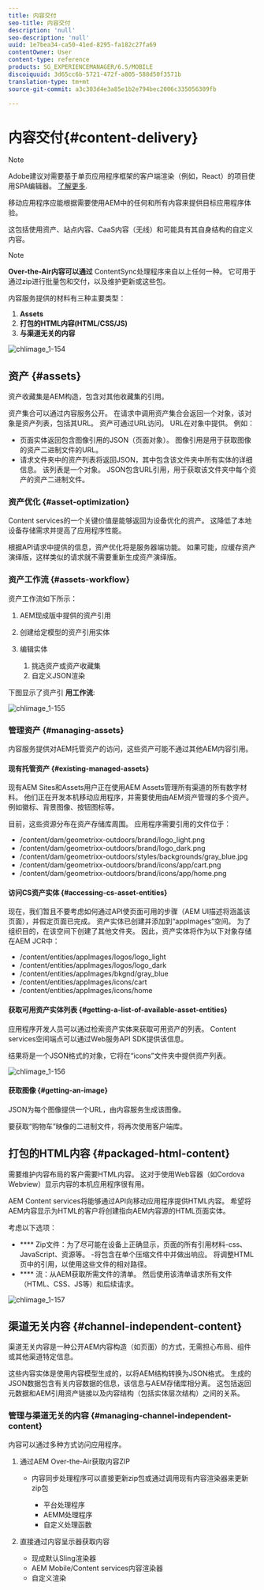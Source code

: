 ```yaml
---
title: 内容交付
seo-title: 内容交付
description: 'null'
seo-description: 'null'
uuid: 1e7bea34-ca50-41ed-8295-fa182c27fa69
contentOwner: User
content-type: reference
products: SG_EXPERIENCEMANAGER/6.5/MOBILE
discoiquuid: 3d65cc6b-5721-472f-a805-588d50f3571b
translation-type: tm+mt
source-git-commit: a3c303d4e3a85e1b2e794bec2006c335056309fb

---
```



# 内容交付{#content-delivery}

>[!NOTE]
>
>Adobe建议对需要基于单页应用程序框架的客户端渲染（例如，React）的项目使用SPA编辑器。 [了解更多](/help/sites-developing/spa-overview.md).

移动应用程序应能根据需要使用AEM中的任何和所有内容来提供目标应用程序体验。

这包括使用资产、站点内容、CaaS内容（无线）和可能具有其自身结构的自定义内容。

>[!NOTE]
>
>**Over-the-Air内容可以通过** ContentSync处理程序来自以上任何一种。 它可用于通过zip进行批量包和交付，以及维护更新或这些包。

内容服务提供的材料有三种主要类型：

1. **Assets**
1. **打包的HTML内容(HTML/CSS/JS)**
1. **与渠道无关的内容**

![chlimage_1-154](assets/chlimage_1-154.png)

## 资产 {#assets}

资产收藏集是AEM构造，包含对其他收藏集的引用。

资产集合可以通过内容服务公开。 在请求中调用资产集合会返回一个对象，该对象是资产列表，包括其URL。 资产可通过URL访问。 URL在对象中提供。 例如：

* 页面实体返回包含图像引用的JSON（页面对象）。 图像引用是用于获取图像的资产二进制文件的URL。
* 请求文件夹中的资产列表将返回JSON，其中包含该文件夹中所有实体的详细信息。 该列表是一个对象。 JSON包含URL引用，用于获取该文件夹中每个资产的资产二进制文件。

### 资产优化 {#asset-optimization}

Content services的一个关键价值是能够返回为设备优化的资产。 这降低了本地设备存储需求并提高了应用程序性能。

根据API请求中提供的信息，资产优化将是服务器端功能。 如果可能，应缓存资产演绎版，这样类似的请求就不需要重新生成资产演绎版。

### 资产工作流 {#assets-workflow}

资产工作流如下所示：

1. AEM现成版中提供的资产引用
1. 创建给定模型的资产引用实体
1. 编辑实体

   1. 挑选资产或资产收藏集
   1. 自定义JSON渲染

下图显示了资产引 **用工作流**:

![chlimage_1-155](assets/chlimage_1-155.png)

### 管理资产 {#managing-assets}

内容服务提供对AEM托管资产的访问，这些资产可能不通过其他AEM内容引用。

#### 现有托管资产 {#existing-managed-assets}

现有AEM Sites和Assets用户正在使用AEM Assets管理所有渠道的所有数字材料。 他们正在开发本机移动应用程序，并需要使用由AEM资产管理的多个资产。 例如徽标、背景图像、按钮图标等。

目前，这些资源分布在资产存储库周围。 应用程序需要引用的文件位于：

* /content/dam/geometrixx-outdoors/brand/logo_light.png
* /content/dam/geometrixx-outdoors/brand/logo_dark.png
* /content/dam/geometrixx-outdoors/styles/backgrounds/gray_blue.jpg
* /content/dam/geometrixx-outdoors/brand/icons/app/cart.png
* /content/dam/geometrixx-outdoors/brand/icons/app/home.png

#### 访问CS资产实体 {#accessing-cs-asset-entities}

现在，我们暂且不要考虑如何通过API使页面可用的步骤（AEM UI描述将涵盖该页面），并假定页面已完成。 资产实体已创建并添加到“appImages”空间。 为了组织目的，在该空间下创建了其他文件夹。 因此，资产实体将作为以下对象存储在AEM JCR中：

* /content/entities/appImages/logos/logo_light
* /content/entities/appImages/logos/logo_dark
* /content/entities/appImages/bkgnd/gray_blue
* /content/entities/appImages/icons/cart
* /content/entities/appImages/icons/home

#### 获取可用资产实体列表 {#getting-a-list-of-available-asset-entities}

应用程序开发人员可以通过检索资产实体来获取可用资产的列表。 Content services空间端点可以通过Web服务API SDK提供该信息。

结果将是一个JSON格式的对象，它将在“icons”文件夹中提供资产列表。

![chlimage_1-156](assets/chlimage_1-156.png)

#### 获取图像 {#getting-an-image}

JSON为每个图像提供一个URL，由内容服务生成该图像。

要获取“购物车”映像的二进制文件，将再次使用客户端库。

## 打包的HTML内容 {#packaged-html-content}

需要维护内容布局的客户需要HTML内容。 这对于使用Web容器（如Cordova Webview）显示内容的本机应用程序很有用。

AEM Content services将能够通过API向移动应用程序提供HTML内容。 希望将AEM内容显示为HTML的客户将创建指向AEM内容源的HTML页面实体。

考虑以下选项：

* **** Zip文件：为了尽可能在设备上正确显示，页面的所有引用材料-css、JavaScript、资源等。 -将包含在单个压缩文件中并做出响应。 将调整HTML页中的引用，以使用这些文件的相对路径。
* **** 流：从AEM获取所需文件的清单。 然后使用该清单请求所有文件（HTML、CSS、JS等）和后续请求。

![chlimage_1-157](assets/chlimage_1-157.png)

## 渠道无关内容 {#channel-independent-content}

渠道无关内容是一种公开AEM内容构造（如页面）的方式，无需担心布局、组件或其他渠道特定信息。

这些内容实体是使用内容模型生成的，以将AEM结构转换为JSON格式。 生成的JSON数据包含有关内容数据的信息，该信息与AEM存储库相分离。 这包括返回元数据和AEM引用资产链接以及内容结构（包括实体层次结构）之间的关系。

### 管理与渠道无关的内容 {#managing-channel-independent-content}

内容可以通过多种方式访问应用程序。

1. 通过AEM Over-the-Air获取内容ZIP

   * 内容同步处理程序可以直接更新zip包或通过调用现有内容渲染器来更新zip包

      * 平台处理程序
      * AEMM处理程序
      * 自定义处理函数

1. 直接通过内容呈示器获取内容

   * 现成默认Sling渲染器
   * AEM Mobile/Content services内容渲染器
   * 自定义渲染

